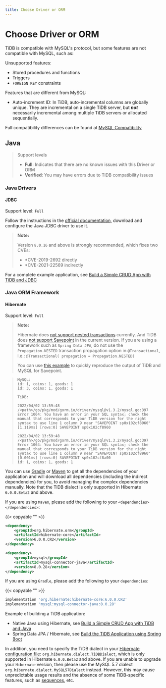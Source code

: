 ```yaml
---
title: Choose Driver or ORM
---
```


# Choose Driver or ORM

TiDB is compatible with MySQL's protocol, but some features are not compatible with MySQL, such as:

Unsupported features:

- Stored procedures and functions
- Triggers
- `FOREIGN KEY` constraints

Features that are different from MySQL:

- Auto-increment ID: In TiDB, auto-incremental columns are globally unique. They are incremental on a single TiDB server, but ***not*** necessarily incremental among multiple TiDB servers or allocated sequentially.

Full compatibility differences can be found at [MySQL Compatibility](https://docs.pingcap.com/tidb/stable/mysql-compatibility)

## Java

> Support levels
>
> - **Full**: Indicates that there are no known issues with this Driver or ORM
> - **Verified**: You may have errors due to TiDB compatibility issues

### Java Drivers

#### JDBC

Support level: `Full`

Follow the instructions in the [official documentation](https://dev.mysql.com/doc/connector-j/8.0/en/), download and configure the Java JDBC driver to use it.

> **Note:**
>
> Version `8.0.16` and above is strongly recommended, which fixes two CVEs:
>
> - *CVE-2019-2692 directly
> - *CVE-2021-22569 indirectly

For a complete example application, see [Build a Simple CRUD App with TiDB and JDBC](./sample-application-java.md)

### Java ORM Framework

#### Hibernate

Support level: `Full`

> **Note:**
>
> Hibernate does [not support nested transactions](https://stackoverflow.com/questions/37927208/nested-transaction-in-spring-app-with-jpa-postgres) currently. And TiDB does [not support Savepoint](https://github.com/pingcap/tidb/issues/6840) in the current version. If you are using a framework such as `Spring Data JPA`, do not use the `Propagation.NESTED` transaction propagation option in `@Transactional`, i.e.: `@Transactional( propagation = Propagation.NESTED)`
>
> You can use [this example](https://github.com/Icemap/tidb-savepoint) to quickly reproduce the output of TiDB and MySQL for Savepoint.

> ```
> MySQL:
> id: 1, coins: 1, goods: 1
> id: 3, coins: 1, goods: 1
> 
> TiDB:
> 
> 2022/04/02 13:59:48 /<path>/go/pkg/mod/gorm.io/driver/mysql@v1.3.2/mysql.go:397 Error 1064: You have an error in your SQL syntax; check the manual that corresponds to your TiDB version for the right syntax to use line 1 column 9 near "SAVEPOINT sp0x102cf8960" 
> [1.119ms] [rows:0] SAVEPOINT sp0x102cf8960
> 
> 2022/04/02 13:59:48 /<path>/go/pkg/mod/gorm.io/driver/mysql@v1.3.2/mysql.go:397 Error 1064: You have an error in your SQL syntax; check the manual that corresponds to your TiDB version for the right syntax to use line 1 column 9 near "SAVEPOINT sp0x102cf8960" 
> [0.001ms] [rows:0] SAVEPOINT sp0x102cf8a00
> id: 1, coins: 1, goods: 1
> ```

You can use [Gradle](https://gradle.org/install) or [Maven](https://maven.apache.org/install.html) to get all the dependencies of your application and will download all dependencies (including the indirect dependencies) for you, to avoid managing the complex dependencies manually. Note that the TiDB dialect is only supported in Hibernate `6.0.0.Beta2` and above.

If you are using `Maven`, please add the following to your `<dependencies></dependencies>`:

{{< copyable "" >}}

```xml
<dependency>
    <groupId>org.hibernate.orm</groupId>
    <artifactId>hibernate-core</artifactId>
    <version>6.0.0.CR2</version>
</dependency>

<dependency>
    <groupId>mysql</groupId>
    <artifactId>mysql-connector-java</artifactId>
    <version>8.0.28</version>
</dependency>
```

If you are using `Gradle`, please add the following to your `dependencies`:

{{< copyable "" >}}

```gradle
implementation 'org.hibernate:hibernate-core:6.0.0.CR2'
implementation 'mysql:mysql-connector-java:8.0.28'
```

Example of building a TiDB application:

- Native Java using Hibernate, see [Build a Simple CRUD App with TiDB and Java](sample-application-java.md)
- Spring Data JPA / Hibernate, see [Build the TiDB Application using Spring Boot](sample-application-spring-boot.md)

In addition, you need to specify the TiDB dialect in your [Hibernate configuration file](https://www.tutorialspoint.com/hibernate/hibernate_configuration.htm): `org.hibernate.dialect.TiDBDialect`, which is only supported in Hibernate `6.0.0.Beta2` and above. If you are unable to upgrade your `Hibernate` version, then please use the MySQL 5.7 dialect `org.hibernate.dialect.MySQL57Dialect` instead. However, this may cause unpredictable usage results and the absence of some TiDB-specific features, such as [sequences](https://docs.pingcap.com/tidb/stable/sql-statement-create-sequence), etc.
